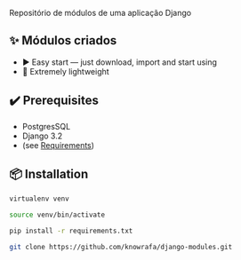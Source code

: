 Repositório de módulos de uma aplicação Django

## ✨ Módulos criados
- ▶️ Easy start — just download, import and start using
- 💾 Extremely lightweight

## ✔️ Prerequisites

- PostgresSQL
- Django 3.2
- (see <a href="https://github.com/knowrafa/django-modules/requirements.txt">Requirements</a>)

## 📦 Installation
```bash
virtualenv venv
```
```bash
source venv/bin/activate
```
```bash
pip install -r requirements.txt
```
```bash
git clone https://github.com/knowrafa/django-modules.git
```
